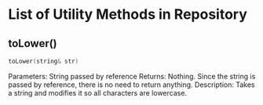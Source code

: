 # List of Utility Methods in Repository

## toLower()
```cpp
toLower(string& str)
```
Parameters: String passed by reference
Returns: Nothing. Since the string is passed by reference, there is no need to return anything.
Description: Takes a string and modifies it so all characters are lowercase.
